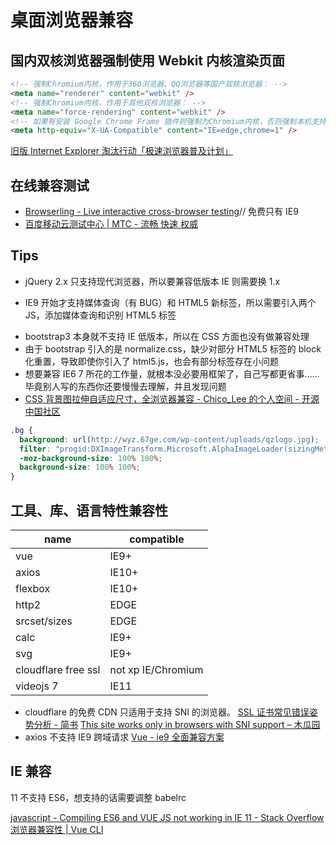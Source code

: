 # 桌面浏览器兼容

## 国内双核浏览器强制使用 Webkit 内核渲染页面

```html
<!-- 强制Chromium内核，作用于360浏览器、QQ浏览器等国产双核浏览器： -->
<meta name="renderer" content="webkit" />
<!-- 强制Chromium内核，作用于其他双核浏览器： -->
<meta name="force-rendering" content="webkit" />
<!-- 如果有安装 Google Chrome Frame 插件则强制为Chromium内核，否则强制本机支持的最高版本IE内核，作用于IE浏览器： -->
<meta http-equiv="X-UA-Compatible" content="IE=edge,chrome=1" />
```

[旧版 Internet Explorer 淘汰行动「极速浏览器普及计划」](https://support.dmeng.net/kill-old-versions-of-ie.html?utm_source=InternalLinks)

## 在线兼容测试

- [Browserling - Live interactive cross-browser testing](https://www.browserling.com/browse/ie/9/baidu.com)// 免费只有 IE9
- [百度移动云测试中心 | MTC - 流畅 快速 权威](http://mtc.baidu.com/?pname=mymtc&type=webapp)

## Tips

- jQuery 2.x 只支持现代浏览器，所以要兼容低版本 IE 则需要换 1.x

* IE9 开始才支持媒体查询（有 BUG）和 HTML5 新标签，所以需要引入两个 JS，添加媒体查询和识别 HTML5 标签

- bootstrap3 本身就不支持 IE 低版本，所以在 CSS 方面也没有做兼容处理
- 由于 bootstrap 引入的是 normalize.css，缺少对部分 HTML5 标签的 block 化重置，导致即使你引入了 html5.js，也会有部分标签存在小问题
- 想要兼容 IE6 7 所花的工作量，就根本没必要用框架了，自己写都更省事……毕竟别人写的东西你还要慢慢去理解，并且发现问题
- [CSS 背景图拉伸自适应尺寸，全浏览器兼容 - Chico_Lee 的个人空间 - 开源中国社区](http://my.oschina.net/u/555639/blog/419020)

```css
.bg {
  background: url(http://wyz.67ge.com/wp-content/uploads/qzlogo.jpg);
  filter: "progid:DXImageTransform.Microsoft.AlphaImageLoader(sizingMethod='scale')";
  -moz-background-size: 100% 100%;
  background-size: 100% 100%;
}
```

## 工具、库、语言特性兼容性

| name                | compatible         |
| ------------------- | ------------------ |
| vue                 | IE9+               |
| axios               | IE10+              |
| flexbox             | IE10+              |
| http2               | EDGE               |
| srcset/sizes        | EDGE               |
| calc                | IE9+               |
| svg                 | IE9+               |
| cloudflare free ssl | not xp IE/Chromium |
| videojs 7           | IE11               |

- cloudflare 的免费 CDN 只适用于支持 SNI 的浏览器。
  [SSL 证书常见错误姿势分析 - 简书](https://www.jianshu.com/p/d443a3c4971d)
  [This site works only in browsers with SNI support – 木瓜园](https://muguayuan.com/2015/2863.html)
- axios 不支持 IE9 跨域请求
  [Vue - ie9 全面兼容方案](https://github.com/TerryZ/js-develop-skill-summary/blob/master/vue-ie9.md)

## IE 兼容

11 不支持 ES6，想支持的话需要调整 babelrc

[javascript - Compiling ES6 and VUE JS not working in IE 11 - Stack Overflow](https://stackoverflow.com/questions/52881807/compiling-es6-and-vue-js-not-working-in-ie-11)
[浏览器兼容性 | Vue CLI](https://cli.vuejs.org/zh/guide/browser-compatibility.html#browserslist)
